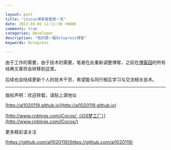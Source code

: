 ```yaml
---

layout: post
title: "iCocos博客重整第一天"
date: 2013-03-01 11:11:30 +0800
comments: true
categories: Developer 
description: "我的第一篇Octopress博客" 
keywords: Octopress 

---
```




由于工作的需要，由于技术的需要，笔者在此重新调整博客，之前在[博客园](http://www.cnblogs.com/iCocos/)的所有经典文章将会转移到这里。

后续也会陆续更新个人的技术干货，希望能与同行相互学习与交流相关技术。

***

版权声明：欢迎转载，请贴上源地址
 
 [http://al1020119.github.io](http://al1020119.github.io)
 
 [http://www.cnblogs.com/iCocos/（iOS梦工厂）](http://www.cnblogs.com/iCocos/)



<!--more-->




更多精彩请关注

[https://github.com/al1020119](https://github.com/al1020119)

<!--more-->